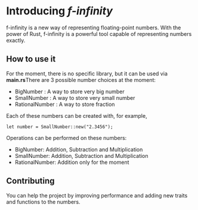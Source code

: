 # Introducing *f-infinity*
f-infinity is a new way of representing floating-point numbers. With the power of Rust, f-infinity is a powerful tool capable of representing numbers exactly.

## How to use it
For the moment, there is no specific library, but it can be used via **main.rs**There are 3 possible number choices at the moment: 
  - BigNumber : A way to store very big number
  - SmallNumber : A way to store very small number
  - RationalNumber : A way to store fraction

Each of these numbers can be created with, for example,

    let number = SmallNumber::new("2.3456");

Operations can be performed on these numbers:
  - BigNumber: Addition, Subtraction and Multiplication
  - SmallNumber: Addition, Subtraction and Multiplication
  - RationalNumber: Addition only for the moment


 ## Contributing
You can help the project by improving performance and adding new traits and functions to the numbers.
